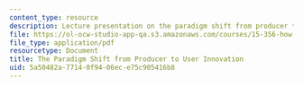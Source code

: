 ```yaml
---
content_type: resource
description: Lecture presentation on the paradigm shift from producer to user innovation.
file: https://ol-ocw-studio-app-qa.s3.amazonaws.com/courses/15-356-how-to-develop-breakthrough-products-and-services-spring-2012/5a50482a77140f9406ece75c905416b8_MIT15_356S12_lec01.pdf
file_type: application/pdf
resourcetype: Document
title: The Paradigm Shift from Producer to User Innovation
uid: 5a50482a-7714-0f94-06ec-e75c905416b8
---
```

